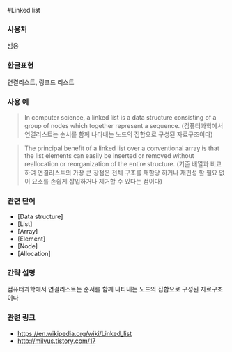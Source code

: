#Linked list

### 사용처
범용

### 한글표현
연결리스트, 링크드 리스트

### 사용 예
> In computer science, a linked list is a data structure consisting of a group of nodes which together represent a sequence. (컴퓨터과학에서 연결리스트는 순서를 함께 나타내는 노드의 집합으로 구성된 자료구조이다)

> The principal benefit of a linked list over a conventional array is that the list elements can easily be inserted or removed without reallocation or reorganization of the entire structure. (기존 배열과 비교하여 연결리스트의 가장 큰 장점은 전체 구조를 재할당 하거나 재편성 할 필요 없이 요소를 손쉽게 삽입하거나 제거할 수 있다는 점이다)

### 관련 단어
* [Data structure]
* [List]
* [Array]
* [Element]
* [Node]
* [Allocation]

### 간략 설명
컴퓨터과학에서 연결리스트는 순서를 함께 나타내는 노드의 집합으로 구성된 자료구조이다

### 관련 링크
* https://en.wikipedia.org/wiki/Linked_list
* http://milvus.tistory.com/17
